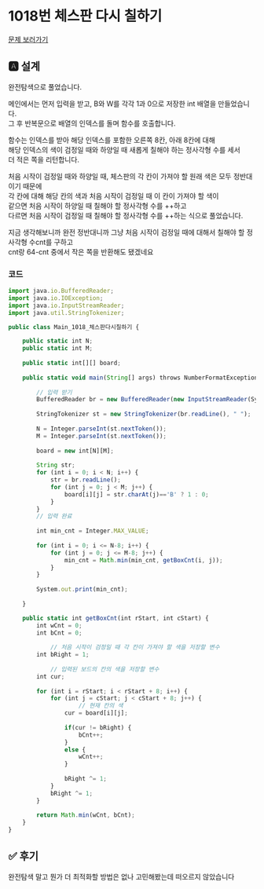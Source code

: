 # 1018번 체스판 다시 칠하기
[문제 보러가기](https://www.acmicpc.net/problem/1018)

## 🅰 설계
완전탐색으로 풀었습니다.

메인에서는 먼저 입력을 받고, B와 W를 각각 1과 0으로 저장한 int 배열을 만들었습니다.   
그 후 반복문으로 배열의 인덱스를 돌며 함수를 호출합니다.

함수는 인덱스를 받아 해당 인덱스를 포함한 오른쪽 8칸, 아래 8칸에 대해   
해당 인덱스의 색이 검정일 때와 하양일 때 새롭게 칠해야 하는 정사각형 수를 세서   
더 적은 쪽을 리턴합니다.

처음 시작이 검정일 때와 하양일 때, 체스판의 각 칸이 가져야 할 원래 색은 모두 정반대이기 때문에   
각 칸에 대해 해당 칸의 색과 처음 시작이 검정일 때 이 칸이 가져야 할 색이   
같으면 처음 시작이 하양일 때 칠해야 할 정사각형 수를 ++하고   
다르면 처음 시작이 검정일 때 칠해야 할 정사각형 수를 ++하는 식으로 풀었습니다.

지금 생각해보니까 완전 정반대니까 그냥 처음 시작이 검정일 때에 대해서 칠해야 할 정사각형 수cnt를 구하고  
cnt랑 64-cnt 중에서 작은 쪽을 반환해도 됐겠네요


### 코드
```jsx
import java.io.BufferedReader;
import java.io.IOException;
import java.io.InputStreamReader;
import java.util.StringTokenizer;

public class Main_1018_체스판다시칠하기 {

	public static int N;
	public static int M;
	
	public static int[][] board;
	
	public static void main(String[] args) throws NumberFormatException, IOException {
		
		// 입력 받기
		BufferedReader br = new BufferedReader(new InputStreamReader(System.in));
		
		StringTokenizer st = new StringTokenizer(br.readLine(), " ");
		
		N = Integer.parseInt(st.nextToken());
		M = Integer.parseInt(st.nextToken());
		
		board = new int[N][M];
		
		String str;
		for (int i = 0; i < N; i++) {
			str = br.readLine();
			for (int j = 0; j < M; j++) {
				board[i][j] = str.charAt(j)=='B' ? 1 : 0;
			}
		}
		// 입력 완료
		
		int min_cnt = Integer.MAX_VALUE;
		
		for (int i = 0; i <= N-8; i++) {
			for (int j = 0; j <= M-8; j++) {
				min_cnt = Math.min(min_cnt, getBoxCnt(i, j));
			}
		}
		
		System.out.print(min_cnt);
		
	}

	public static int getBoxCnt(int rStart, int cStart) {
		int wCnt = 0;
		int bCnt = 0;
		
    		// 처음 시작이 검정일 때 각 칸이 가져야 할 색을 저장할 변수
		int bRight = 1;
		
    		// 입력된 보드의 칸의 색을 저장할 변수
		int cur;
		
		for (int i = rStart; i < rStart + 8; i++) {
			for (int j = cStart; j < cStart + 8; j++) {
        			// 현재 칸의 색
				cur = board[i][j];
				
				if(cur != bRight) {
					bCnt++;
				}
				else {
					wCnt++;
				}
				
				bRight ^= 1;
			}
			bRight ^= 1;
		}
		
		return Math.min(wCnt, bCnt);
	}
}

```

## ✅ 후기
완전탐색 말고 뭔가 더 최적화할 방법은 없나 고민해봤는데 떠오르지 않았습니다
